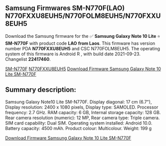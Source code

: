 <h2>Samsung Firmwares SM-N770F(LAO) N770FXXU8EUH5/N770FOLM8EUH5/N770FXXU8EUH5</h2>
Download the Samsung firmware for the ✅ <strong>Samsung Galaxy Note 10 Lite </strong> ⭐ <strong>SM-N770F</strong> with product code <strong>LAO</strong> <strong> from Laos</strong>. This firmware has version number PDA <strong>N770FXXU8EUH5</strong> and CSC N770FOLM8EUH5. The operating system of this firmware is Android R , with build date 2021-09-23. Changelist <strong>22417460</strong>.


[SM-N770F](https://samfirm.shop/samsung/model/SM-N770F)
[N770FXXU8EUH5](https://samfirm.shop/samsung/pda/N770FXXU8EUH5)
[Download Firmware Samsung Galaxy Note 10 Lite SM-N770F](https://samfirm.shop/samsung/firmware/459772)
<h2>Summary description:</h2>
<p>Samsung Galaxy Note10 Lite SM-N770F. Display diagonal: 17 cm (6.7"), Display resolution: 2400 x 1080 pixels, Display type: SAMOLED. Processor frequency: 2.7 GHz. RAM capacity: 6 GB, Internal storage capacity: 128 GB. Rear camera resolution (numeric): 12 MP, Rear camera type: Triple camera. SIM card capability: Dual SIM. Operating system installed: Android 10.0. Battery capacity: 4500 mAh. Product colour: Multicolour. Weight: 199 g</p>


[Download Firmware Samsung Galaxy Note 10 Lite SM-N770F](https://samfirm.shop/samsung/firmware/459772)
